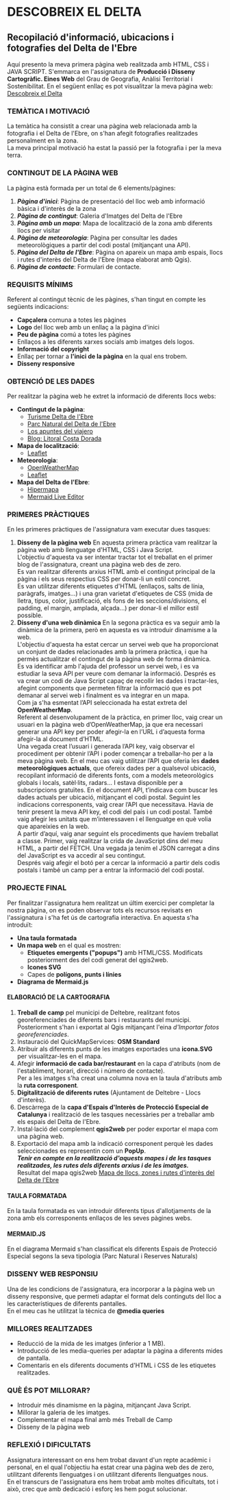 # DESCOBREIX EL DELTA
## Recopilació d'informació, ubicacions i fotografies del Delta de l'Ebre
Aquí presento la meva primera pàgina web realitzada amb HTML, CSS i JAVA SCRIPT. S'emmarca  en l'assignatura de <b>Producció i Disseny Cartogràfic. Eines Web</b> del Grau de Geografia, Anàlisi Territorial i Sostenibilitat.
En el següent enllaç es pot visualitzar la meva pàgina web: [Descobreix el Delta](https://sergilabert.github.io/primera_pag_web/)

### TEMÀTICA I MOTIVACIÓ
La temàtica ha consistit a crear una pàgina web relacionada amb la fotografia i el Delta de l'Ebre, on s'han afegit fotografies realitzades personalment en la zona.<br>
La meva principal motivació ha estat la passió per la fotografia i per la meva terra.

### CONTINGUT DE LA PÀGINA WEB
La pàgina està formada per un total de 6 elements/pàgines:
1. ***Pàgina d'inici***: Pàgina de presentació del lloc web amb informació bàsica i d'interès de la zona
2. ***Pàgina de contingut***: Galeria d'Imatges del Delta de l'Ebre
3. ***Pàgina amb un mapa***: Mapa de localització de la zona amb diferents llocs per visitar
4. ***Pàgina de meteorologia***: Pàgina per consultar les dades meteorològiques a partir del codi postal (mitjançant una API).
5. ***Pàgina del Delta de l'Ebre***: Pàgina on apareix un mapa amb espais, llocs i rutes d'interès del Delta de l'Ebre (mapa elaborat amb Qgis).
6. ***Pàgina de contacte***: Formulari de contacte.

### REQUISITS MÍNIMS
Referent al contingut tècnic de les pàgines, s'han tingut en compte les següents indicacions:
- <b>Capçalera</b> comuna a totes les pàgines
- <b>Logo</b> del lloc web amb un enllaç a la pàgina d'inici
- <b>Peu de pàgina</b> comú a totes les pàgines
- Enllaços a les diferents xarxes socials</b> amb imatges dels logos. 
- <b>Informació del copyright</b>
- Enllaç per tornar a <b>l'inici de la pàgina</b> en la qual ens trobem.
- <b>Disseny responsive</b>

### OBTENCIÓ DE LES DADES
Per realitzar la pàgina web he extret la informació de diferents llocs webs:
* <b>Contingut de la pàgina</b>:
  * [Turisme Delta de l'Ebre](https://deltadelebreturisme.com/cat/)
  * [Parc Natural del Delta de l'Ebre](https://ca.wikipedia.org/wiki/Parc_Natural_del_Delta_de_l%27Ebre)
  * [Los apuntes del viajero](https://www.losapuntesdelviajero.com/delta-del-ebro-cosas-que-hacer/)
  * [Blog: Litoral Costa Dorada](https://www.litoral.es/guia-de-vacaciones/delta-del-ebro-que-ver-y-hacer/)
* <b>Mapa de localització</b>:
  *  [Leaflet](https://leafletjs.com)
* <b>Meteorologia</b>:
  * [OpenWeatherMap](https://openweathermap.org)
  * [Leaflet](https://leafletjs.com)
* <b>Mapa del Delta de l'Ebre</b>:
  * [Hipermapa](https://sig.gencat.cat/visors/hipermapa.html)
  * [Mermaid Live Editor](https://mermaid-js.github.io/mermaid-live-editor/#/edit/eyJjb2RlIjoiZ3JhcGggVERcbiAgICBBW0NocmlzdG1hc10gLS0-fEdldCBtb25leXwgQihHbyBzaG9wcGluZylcbiAgICBCIC0tPiBDe0xldCBtZSB0aGlua31cbiAgICBDIC0tPnxPbmV8IERbTGFwdG9wXVxuICAgIEMgLS0-fFR3b3wgRVtpUGhvbmVdXG4gICAgQyAtLT58VGhyZWV8IEZbZmE6ZmEtY2FyIENhcl0iLCJtZXJtYWlkIjp7fSwidXBkYXRlRWRpdG9yIjpmYWxzZX0)<br>

### PRIMERES PRÀCTIQUES
En les primeres pràctiques de l'assignatura vam executar dues tasques:
1. <b>Disseny de la pàgina web</b>
En aquesta primera pràctica vam realitzar la pàgina web amb llenguatge d'HTML, CSS i Java Script.<br>
L'objectiu d'aquesta va ser intentar tractar tot el treballat en el primer blog de l'assignatura, creant una pàgina web des de zero.<br>
Es van realitzar diferents arxius HTML amb el contingut principal de la pàgina i els seus respectius CSS per donar-li un estil concret.<br>
Es van utilitzar diferents etiquetes d'HTML (enllaços, salts de línia, paràgrafs, imatges...) i una gran varietat d'etiquetes de CSS (mida de lletra, tipus, color, justificació, els fons de les seccions/divisions, el padding, el margin, amplada, alçada...) per donar-li el millor estil possible.
2. <b>Disseny d'una web dinàmica</b>
En la segona pràctica es va seguir amb la dinàmica de la primera, però en aquesta es va introduir dinamisme a la web.<br>
L'objectiu d'aquesta ha estat cercar un servei web que ha proporcionat un conjunt de dades relacionades amb la primera pràctica, i que ha permès actualitzar el contingut de la pàgina web de forma dinàmica.<br>
Es va identificar amb l'ajuda del professor un servei web, i es va estudiar la seva API per veure com demanar la informació. Després es va crear un codi de Java Script capaç de recollir les dades i tractar-les, afegint components que permeten filtrar la informació que es pot demanar al servei web i finalment es va integrar en un mapa.<br>
Com ja s'ha esmentat l’API seleccionada ha estat extreta del <b>OpenWeatherMap</b>.<br>
Referent al desenvolupament de la pràctica, en primer lloc, vaig crear un usuari en la pàgina web d’OpenWeatherMap, ja que era necessari generar una API key per poder afegir-la en l’URL i d’aquesta forma afegir-la al document d’HTML.<br>
Una vegada creat l’usuari i generada l’API key, vaig observar el procediment per obtenir l’API i poder començar a treballar-ho per a la meva pàgina web. En el meu cas vaig utilitzar l’API que oferia les <b>dades meteorològiques actuals</b>, que ofereix dades per a qualsevol ubicació, recopilant informació de diferents fonts, com a models meteorològics globals i locals, satèl·lits, radars... I estava disponible per a subscripcions gratuïtes.
En el document API, t’indicava com buscar les dades actuals per ubicació, mitjançant el codi postal. Seguint les indicacions corresponents, vaig crear l’API que necessitava. Havia de tenir present la meva API key, el codi del país i un codi postal. També vaig afegir les unitats que m’interessaven i el llenguatge en què volia que apareixies en la web.<br>
A partir d’aquí, vaig anar seguint els procediments que havíem treballat a classe.
Primer, vaig realitzar la crida de JavaScript dins del meu HTML, a partir del FETCH. Una vegada ja tenim el JSON carregat a dins del JavaScript es va accedir al seu contingut.<br>
Després vaig afegir el botó per a cercar la informació a partir dels codis postals i també un camp per a entrar la informació del codi postal.

### PROJECTE FINAL
Per finalitzar l'assignatura hem realitzat un últim exercici per completar la nostra pàgina, on es poden observar tots els recursos revisats en l'assignatura i s'ha fet ús de cartografia interactiva. En aquesta s'ha introduït:
* <b>Una taula formatada</b>
* <b>Un mapa web</b> en el qual es mostren:
	* <b>Etiquetes emergents ("popups")</b> amb HTML/CSS. Modificats posteriorment des del codi generat del qgis2web.
	* <b>Icones SVG</b>
	* Capes de <b>polígons, punts i línies</b>
* <b>Diagrama de Mermaid.js</b><br>

#### ELABORACIÓ DE LA CARTOGRAFIA
1. <b>Treball de camp</b> pel municipi de Deltebre, realitzant fotos georeferenciades de diferents bars i restaurants del municipi. Posteriorment s'han i exportat al Qgis mitjançant l'eina _d'Importar fotos georeferenciades_.
2. Instauració del QuickMapServices: <b>OSM Standard</b>
3. Atribuir als diferents punts de les imatges exportades una <b>icona.SVG</b> per visualitzar-les en el mapa.
4. Afegir <b>informació de cada bar/restaurant</b> en la capa d'atributs (nom de l'establiment, horari, direcció i número de contacte).<br>
Per a les imatges s'ha creat una columna nova en la taula d'atributs amb la <b>ruta corresponent</b>.
6. <b>Digitalització de diferents rutes</b> (Ajuntament de Deltebre - Llocs d'interès).
7. Descàrrega de la <b>capa d'Espais d'Interès de Protecció Especial de Catalunya</b> i realització de les tasques necessàries per a treballar amb els espais del Delta de l'Ebre.
8. Instal·lació del complement <b>qgis2web</b> per poder exportar el mapa com una pàgina web. 
9. Exportació del mapa amb la indicació corresponent perquè les dades seleccionades es representin com un <b>PopUp</b>.<br>
***Tenir en compte en la realització d'aquests mapes i de les tasques realitzades, les rutes dels diferents arxius i de les imatges.***<br>
Resultat del mapa qgis2web [Mapa de llocs, zones i rutes d'interès del Delta de l'Ebre](https://sergilabert.github.io/primera_pag_web/ruta.html#)

#### TAULA FORMATADA
En la taula formatada es van introduir diferents tipus d'allotjaments de la zona amb els corresponents enllaços de les seves pàgines webs. 

#### MERMAID.JS
En el diagrama Mermaid s'han classificat els diferents Espais de Protecció Especial segons la seva tipologia (Parc Natural i Reserves Naturals)

### DISSENY WEB RESPONSIU
Una de les condicions de l'assignatura, era incorporar a la pàgina web un disseny responsive, que permeti adaptar el format dels continguts del lloc a les característiques de diferents pantalles. <br>
En el meu cas he utilitzat la tècnica de <b>@media queries</b>

### MILLORES REALITZADES
* Reducció de la mida de les imatges (inferior a 1 MB).
* Introducció de les media-queries per adaptar la pàgina a diferents mides de pantalla.
* Comentaris en els diferents documents d'HTML i CSS de les etiquetes realitzades. 

### QUÈ ÉS POT MILLORAR?
* Introduir més dinamisme en la pàgina, mitjançant Java Script.
* Millorar la galeria de les imatges.
* Complementar el mapa final amb més Treball de Camp
* Disseny de la pàgina web 

### REFLEXIÓ I DIFICULTATS
Assignatura interessant on ens hem trobat davant d'un repte acadèmic i personal, en el qual l'objectiu ha estat crear una pàgina web des de zero, utilitzant diferents llenguatges i on utilitzant diferents llenguatges nous.<br>
En el transcurs de l'assignatura ens hem trobat amb moltes dificultats, tot i això, crec que amb dedicació i esforç les hem pogut solucionar. 
